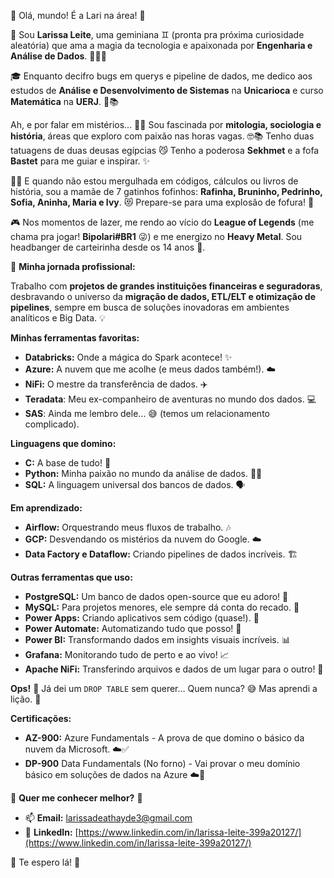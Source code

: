 🌟 Olá, mundo! É a Lari na área! 🌟

💖 Sou **Larissa Leite**, uma geminiana ♊ (pronta pra próxima curiosidade aleatória) que ama a magia da tecnologia e apaixonada por **Engenharia e Análise de Dados**. 👩‍💻✨

🎓 Enquanto decifro bugs em querys e pipeline de dados, me dedico aos estudos de **Análise e Desenvolvimento de Sistemas** na **Unicarioca** e curso **Matemática** na **UERJ**. 🧮📚

Ah, e por falar em mistérios... 🕵️‍♀️  Sou fascinada por **mitologia, sociologia e história**, áreas que exploro com paixão nas horas vagas. 🤓📚  Tenho duas tatuagens de duas deusas egípcias 😼 Tenho a poderosa **Sekhmet** e a fofa **Bastet** para me guiar e inspirar. ✨

🐱‍👤 E quando não estou mergulhada em códigos, cálculos ou livros de história, sou a mamãe de 7 gatinhos fofinhos: **Rafinha, Bruninho, Pedrinho, Sofia, Aninha, Maria e Ivy**. 😻 Prepare-se para uma explosão de fofura! 💖

🎮 Nos momentos de lazer, me rendo ao vício do **League of Legends** (me chama pra jogar! **Bipolari#BR1** 😜) e me energizo no **Heavy Metal**. Sou headbanger de carteirinha desde os 14 anos 🤘.

🚀 **Minha jornada profissional:**

Trabalho com **projetos de grandes instituições financeiras e seguradoras**, desbravando o universo da **migração de dados, ETL/ELT e otimização de pipelines**, sempre em busca de soluções inovadoras em ambientes analíticos e Big Data. 💡

**Minhas ferramentas favoritas:**

* **Databricks:** Onde a mágica do Spark acontece! ✨
* **Azure:** A nuvem que me acolhe (e meus dados também!). ☁️
* **NiFi:** O mestre da transferência de dados. ✈️
* **Teradata**: Meu ex-companheiro de aventuras no mundo dos dados. 💻
* **SAS**: Ainda me lembro dele... 😅 (temos um relacionamento complicado).

**Linguagens que domino:**

* **C:** A base de tudo! 🧱
* **Python:** Minha paixão no mundo da análise de dados. 🐍💖
* **SQL:** A linguagem universal dos bancos de dados. 🗣️

**Em aprendizado:**

* **Airflow:** Orquestrando meus fluxos de trabalho. 🎶
* **GCP:** Desvendando os mistérios da nuvem do Google. ☁️
* **Data Factory e Dataflow:** Criando pipelines de dados incríveis. 🏗️

**Outras ferramentas que uso:**

* **PostgreSQL:** Um banco de dados open-source que eu adoro! 🐘
* **MySQL:** Para projetos menores, ele sempre dá conta do recado. 🐬
* **Power Apps:** Criando aplicativos sem código (quase!). 💪
* **Power Automate:** Automatizando tudo que posso! 🤖
* **Power BI:** Transformando dados em insights visuais incríveis. 📊
* **Grafana:** Monitorando tudo de perto e ao vivo! 📈
* **Apache NiFi:** Transferindo arquivos e dados de um lugar para o outro! 🔄

**Ops!** 🤭 Já dei um `DROP TABLE` sem querer... Quem nunca? 😅 Mas aprendi a lição. 💾

**Certificações:**

* **AZ-900:** Azure Fundamentals - A prova de que domino o básico da nuvem da Microsoft. ☁️✅
* **DP-900** Data Fundamentals (No forno) - Vai provar o meu domínio básico em soluções de dados na Azure ☁️🔄

💖 **Quer me conhecer melhor?** 💖

* 📫 **Email:** larissadeathayde3@gmail.com
* 🔗 **LinkedIn:** [https://www.linkedin.com/in/larissa-leite-399a20127/](https://www.linkedin.com/in/larissa-leite-399a20127/)

💖 Te espero lá! 💖
